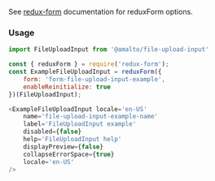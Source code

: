 See [redux-form](https://redux-form.com/6.0.0-rc.1/docs/api/reduxform.md/) documentation for reduxForm options.

### Usage

```typescript
import FileUploadInput from '@amalto/file-upload-input'
```

```javascript
const { reduxForm } = require('redux-form');
const ExampleFileUploadInput = reduxForm({
    form: 'form-file-upload-input-example',
    enableReinitialize: true
})(FileUploadInput);

<ExampleFileUploadInput locale='en-US'
    name='file-upload-input-example-name'
    label='FileUploadInput example'
    disabled={false}
    help='FileUploadInput help'
    displayPreview={false}
    collapseErrorSpace={true}
    locale='en-US'
/>
```